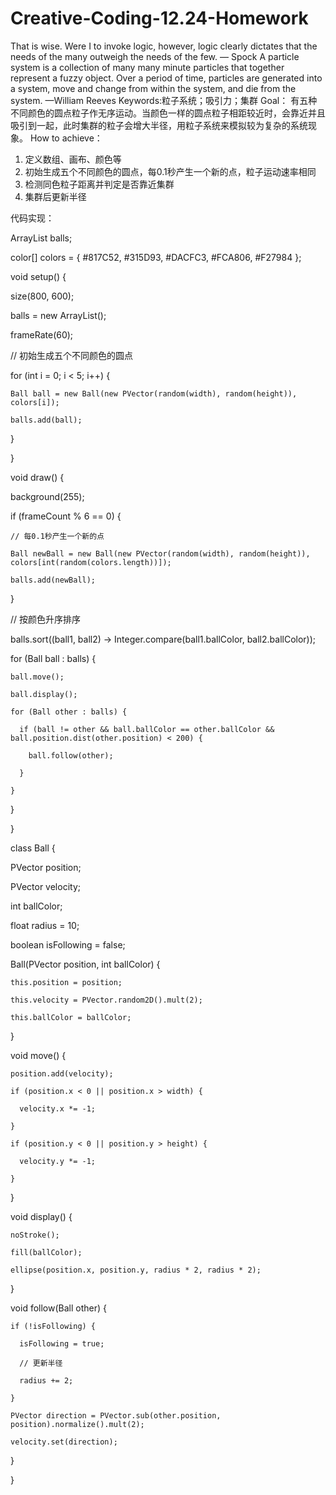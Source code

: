 # Creative-Coding-12.24-Homework
That is wise. Were I to invoke logic, however, logic clearly dictates that the needs of the many outweigh the needs of the few.
— Spock
A particle system is a collection of many many minute particles that together represent a fuzzy object. Over a period of time, particles are generated into a system, move and change from within the system, and die from the system.
—William Reeves
Keywords:粒子系统；吸引力；集群
Goal：
有五种不同颜色的圆点粒子作无序运动。当颜色一样的圆点粒子相距较近时，会靠近并且吸引到一起，此时集群的粒子会增大半径，用粒子系统来模拟较为复杂的系统现象。
How to achieve：
1. 定义数组、画布、颜色等
2. 初始生成五个不同颜色的圆点，每0.1秒产生一个新的点，粒子运动速率相同
3. 检测同色粒子距离并判定是否靠近集群
4. 集群后更新半径

代码实现：

ArrayList<Ball> balls;

color[] colors = { #817C52, #315D93, #DACFC3, #FCA806, #F27984 };

void setup() {

  size(800, 600);
  
  balls = new ArrayList<Ball>();
  
  frameRate(60);
  
  // 初始生成五个不同颜色的圆点
  
  for (int i = 0; i < 5; i++) {
  
    Ball ball = new Ball(new PVector(random(width), random(height)), colors[i]);
    
    balls.add(ball);
    
  }
  
}

void draw() {

  background(255);
  
  if (frameCount % 6 == 0) {
  
    // 每0.1秒产生一个新的点
    
    Ball newBall = new Ball(new PVector(random(width), random(height)), colors[int(random(colors.length))]);
    
    balls.add(newBall);
    
  }
  
  // 按颜色升序排序
  
  balls.sort((ball1, ball2) -> Integer.compare(ball1.ballColor, ball2.ballColor));
  
  for (Ball ball : balls) {
  
    ball.move();
    
    ball.display();
    
    for (Ball other : balls) {
    
      if (ball != other && ball.ballColor == other.ballColor && ball.position.dist(other.position) < 200) {
      
        ball.follow(other);
        
      }
      
    }
    
  }
  
}

class Ball {

  PVector position;
  
  PVector velocity;
  
  int ballColor;
  
  float radius = 10;
  
  boolean isFollowing = false;
  
  Ball(PVector position, int ballColor) {
  
    this.position = position;
    
    this.velocity = PVector.random2D().mult(2);
    
    this.ballColor = ballColor;
    
  }

  void move() {
  
    position.add(velocity);

    if (position.x < 0 || position.x > width) {
    
      velocity.x *= -1;
      
    }

    if (position.y < 0 || position.y > height) {
    
      velocity.y *= -1;
      
    }
    
  }

  void display() {
  
    noStroke();
    
    fill(ballColor);
    
    ellipse(position.x, position.y, radius * 2, radius * 2);
    
  }

  void follow(Ball other) {
  
    if (!isFollowing) {
    
      isFollowing = true;
      
      // 更新半径
      
      radius += 2;
      
    }
    
    PVector direction = PVector.sub(other.position, position).normalize().mult(2);
    
    velocity.set(direction);
    
  }
  
}
